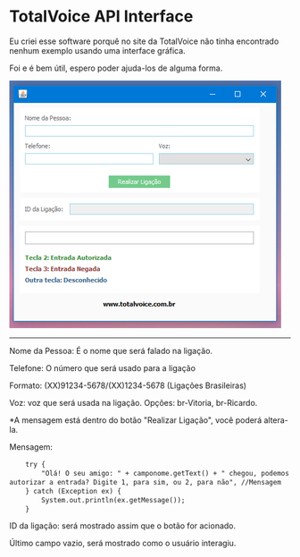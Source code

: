 # TotalVoice API Interface

Eu criei esse software porquê no site da TotalVoice não tinha encontrado nenhum exemplo usando uma interface gráfica.

Foi e é bem útil, espero poder ajuda-los de alguma forma.

![Screenshot](https://github.com/abnerrodrigues2/TotalVoice-API---Interface/blob/master/Screenshot_1.png)

------------------------------------------------------------------------------------------------------------------------------------

Nome da Pessoa: É o nome que será falado na ligação.

Telefone: O número que será usado para a ligação

Formato: (XX)91234-5678/(XX)1234-5678 (Ligações Brasileiras)

Voz: voz que será usada na ligação. Opções: br-Vitoria, br-Ricardo.

*A mensagem está dentro do botão "Realizar Ligação", você poderá altera-la.

Mensagem:

        try {
            "Olá! O seu amigo: " + camponome.getText() + " chegou, podemos autorizar a entrada? Digite 1, para sim, ou 2, para não", //Mensagem
        } catch (Exception ex) {
            System.out.println(ex.getMessage());
        }

ID da ligação: será mostrado assim que o botão for acionado.

Último campo vazio, será mostrado como o usuário interagiu. 
